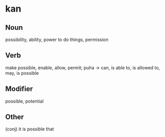kan
===

Noun
---

possibility, ability, power to do things, permission

Verb
---

make possible, enable, allow, permit; puha -> can, is able to, is allowed to, may, is possible

Modifier
---

possible, potential

Other
---

(conj) it is possible that